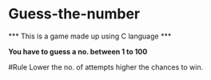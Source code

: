 # Guess-the-number


*** This is a game made up using C language ***

**You have to guess a no. between 1 to 100**

#Rule
Lower the no. of attempts higher the chances to win.
